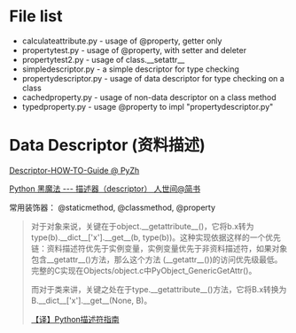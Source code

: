 File list
====

-   calculateattribute.py - usage of \@property, getter only
-   propertytest.py - usage of \@property, with setter and deleter
-   propertytest2.py - usage of class.\_\_setattr\_\_
-   simpledescriptor.py - a simple descriptor for type checking
-   propertydescriptor.py - usage of data descriptor for type checking on a class
-   cachedproperty.py - usage of non-data descriptor on a class method
-   typedproperty.py - usage \@property to impl "propertydescriptor.py"


Data Descriptor (资料描述)
====

[Descriptor-HOW-TO-Guide @ PyZh](http://pyzh.readthedocs.io/en/latest/Descriptor-HOW-TO-Guide.html)

[Python 黑魔法 --- 描述器（descriptor） 人世间@简书](http://www.jianshu.com/p/250f0d305c35)

常用装饰器： @staticmethod, @classmethod, @property

>对于对象来说，关键在于object.\_\_getattribute\_\_()，它将b.x转为type(b).\_\_dict\_\_\['x'\].\_\_get\_\_(b, type(b))。这种实现依据这样的一个优先链：资料描述符优先于实例变量，实例变量优先于非资料描述符，如果对象包含\_\_getattr\_\_()方法，那么这个方法 (\_\_getattr\_\_())的访问优先级最低。完整的C实现在Objects/object.c中PyObject_GenericGetAttr()。
>
>而对于类来讲，关键之处在于type.\_\_getattribute\_\_()方法，它将B.x转换为B.\_\_dict\_\_\['x'\].\_\_get\_\_(None, B)。
>
>[【译】Python描述符指南](https://harveyqing.gitbooks.io/python-read-and-write/content/python_advance/python_descriptor.html)
